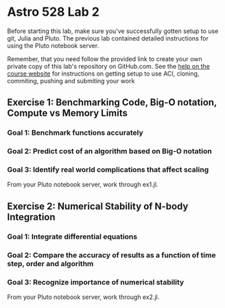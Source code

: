 # Astro 528 Lab 2

Before starting this lab, make sure you've successfully gotten setup to use git, Julia and Pluto.
The previous lab contained detailed instructions for using the Pluto notebook server.  

Remember, that you need follow the provided link to create your own private copy of this lab's repository on GitHub.com.   See the
[help on the course website](https://psuastro528.github.io/tips) for instructions on getting setup to use ACI, cloning, commiting, pushing and submiting your work

## Exercise 1:  Benchmarking Code, Big-O notation, Compute vs Memory Limits
### Goal 1: Benchmark functions accurately
### Goal 2: Predict cost of an algorithm based on Big-O notation
### Goal 3: Identify real world complications that affect scaling

From your Pluto notebook server, work through ex1.jl.

## Exercise 2:  Numerical Stability of N-body Integration
### Goal 1:  Integrate differential equations
### Goal 2:  Compare the accuracy of results as a function of time step, order and algorithm
### Goal 3:  Recognize importance of numerical stability

From your Pluto notebook server, work through ex2.jl.


